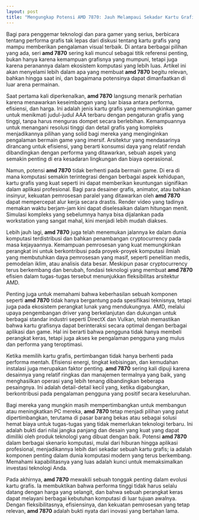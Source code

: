 ```yaml
---
layout: post
title: "Mengungkap Potensi AMD 7870: Jauh Melampaui Sekadar Kartu Grafis"
---
```


Bagi para penggemar teknologi dan para gamer yang serius, berbicara tentang performa grafis tak lepas dari diskusi tentang kartu grafis yang mampu memberikan pengalaman visual terbaik. Di antara berbagai pilihan yang ada, seri **amd 7870** sering kali muncul sebagai titik referensi penting, bukan hanya karena kemampuan grafisnya yang mumpuni, tetapi juga karena peranannya dalam ekosistem komputasi yang lebih luas. Artikel ini akan menyelami lebih dalam apa yang membuat **amd 7870** begitu relevan, bahkan hingga saat ini, dan bagaimana potensinya dapat dimanfaatkan di luar arena permainan.

Saat pertama kali diperkenalkan, **amd 7870** langsung menarik perhatian karena menawarkan keseimbangan yang luar biasa antara performa, efisiensi, dan harga. Ini adalah jenis kartu grafis yang memungkinkan gamer untuk menikmati judul-judul AAA terbaru dengan pengaturan grafis yang tinggi, tanpa harus menguras dompet secara berlebihan. Kemampuannya untuk menangani resolusi tinggi dan detail grafis yang kompleks menjadikannya pilihan yang solid bagi mereka yang menginginkan pengalaman bermain game yang imersif. Arsitektur yang mendasarinya dirancang untuk efisiensi, yang berarti konsumsi daya yang relatif rendah dibandingkan dengan performa yang ditawarkan, sebuah aspek yang semakin penting di era kesadaran lingkungan dan biaya operasional.

Namun, potensi **amd 7870** tidak berhenti pada bermain game. Di era di mana komputasi semakin terintegrasi dengan berbagai aspek kehidupan, kartu grafis yang kuat seperti ini dapat memberikan keuntungan signifikan dalam aplikasi profesional. Bagi para desainer grafis, animator, atau bahkan insinyur, kekuatan pemrosesan paralel yang ditawarkan oleh **amd 7870** dapat mempercepat alur kerja secara drastis. Render video yang tadinya memakan waktu berjam-jam kini dapat diselesaikan dalam hitungan menit. Simulasi kompleks yang sebelumnya hanya bisa dijalankan pada workstation yang sangat mahal, kini menjadi lebih mudah diakses.

Lebih jauh lagi, **amd 7870** juga telah menemukan jalannya ke dalam dunia komputasi terdistribusi dan bahkan penambangan cryptocurrency pada masa kejayaannya. Kemampuan pemrosesan yang kuat memungkinkan perangkat ini untuk berkontribusi pada proyek-proyek komputasi ilmiah yang membutuhkan daya pemrosesan yang masif, seperti penelitian medis, pemodelan iklim, atau analisis data besar. Meskipun pasar cryptocurrency terus berkembang dan berubah, fondasi teknologi yang membuat **amd 7870** efisien dalam tugas-tugas tersebut menunjukkan fleksibilitas arsitektur AMD.

Penting juga untuk memahami bahwa keberhasilan sebuah komponen seperti **amd 7870** tidak hanya bergantung pada spesifikasi teknisnya, tetapi juga pada ekosistem perangkat lunak yang mendukungnya. AMD, melalui upaya pengembangan driver yang berkelanjutan dan dukungan untuk berbagai standar industri seperti DirectX dan Vulkan, telah memastikan bahwa kartu grafisnya dapat berinteraksi secara optimal dengan berbagai aplikasi dan game. Hal ini berarti bahwa pengguna tidak hanya membeli perangkat keras, tetapi juga akses ke pengalaman pengguna yang mulus dan performa yang teroptimasi.

Ketika memilih kartu grafis, pertimbangan tidak hanya berhenti pada performa mentah. Efisiensi energi, tingkat kebisingan, dan kemudahan instalasi juga merupakan faktor penting. **amd 7870** sering kali dipuji karena desainnya yang relatif ringkas dan manajemen termalnya yang baik, yang menghasilkan operasi yang lebih tenang dibandingkan beberapa pesaingnya. Ini adalah detail-detail kecil yang, ketika digabungkan, berkontribusi pada pengalaman pengguna yang positif secara keseluruhan.

Bagi mereka yang mungkin masih mempertimbangkan untuk membangun atau meningkatkan PC mereka, **amd 7870** tetap menjadi pilihan yang patut dipertimbangkan, terutama di pasar barang bekas atau sebagai solusi hemat biaya untuk tugas-tugas yang tidak memerlukan teknologi terbaru. Ini adalah bukti dari nilai jangka panjang dan desain yang kuat yang dapat dimiliki oleh produk teknologi yang dibuat dengan baik. Potensi **amd 7870** dalam berbagai skenario komputasi, mulai dari hiburan hingga aplikasi profesional, menjadikannya lebih dari sekadar sebuah kartu grafis; ia adalah komponen penting dalam dunia komputasi modern yang terus berkembang. Memahami kapabilitasnya yang luas adalah kunci untuk memaksimalkan investasi teknologi Anda.

Pada akhirnya, **amd 7870** mewakili sebuah tonggak penting dalam evolusi kartu grafis. Ia membuktikan bahwa performa tinggi tidak harus selalu datang dengan harga yang selangit, dan bahwa sebuah perangkat keras dapat melayani berbagai kebutuhan komputasi di luar tujuan awalnya. Dengan fleksibilitasnya, efisiensinya, dan kekuatan pemrosesan yang tetap relevan, **amd 7870** adalah bukti nyata dari inovasi yang bertahan lama.
